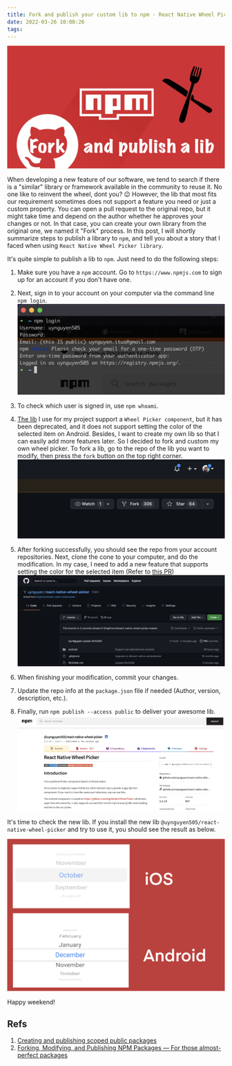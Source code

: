 ```yaml
---
title: Fork and publish your custom lib to npm - React Native Wheel Picker
date: 2022-03-26 10:00:26
tags:
---
```


![](/Post-Resources/npm/cover.png "")


When developing a new feature of our software, we tend to search if there is a "similar" library or framework available in the community to reuse it. No one like to reinvent the wheel, dont you? 😉 However, the lib that most fits our requirement sometimes does not support a feature you need or just a custom property. You can open a pull request to the original repo, but it might take time and depend on the author whether he approves your changes or not. In that case, you can create your own library from the original one, we named it "Fork" process. 
In this post, I will shortly summarize steps to publish a library to `npm`, and tell you about a story that I faced when using `React Native Wheel Picker library`.

<!-- more -->

It's quite simple to publish a lib to `npm`. Just need to do the following steps:
1. Make sure you have a `npm` account. Go to `https://www.npmjs.com` to sign up for an account if you don't have one.
2. Next, sign in to your account on your computer via the command line `npm login`.
![](/Post-Resources/npm/signin.png "")
3. To check which user is signed in, use `npm whoami`.
4. [The lib](https://www.npmjs.com/package/@gregfrench/react-native-wheel-picker) I use for my project support a `Wheel Picker component`, but it has been deprecated, and it does not support setting the color of the selected item on Android. Besides, I want to create my own lib so that I can easily add more features later. So I decided to fork and custom my own wheel picker. To fork a lib, go to the repo of the lib you want to modify, then press the `fork` button on the top right corner.
![](/Post-Resources/npm/fork.png "")

5. After forking successfully, you should see the repo from your account repositories. Next, clone the cone to your computer, and do the modification.
In my case, I need to add a new feature that supports setting the color for the selected item (Refer to [this PR](https://github.com/GregFrench/react-native-wheel-picker/pull/7/commits/b8bf478f3e4ffb7fb5be4e2f524e730678775e50))
![](/Post-Resources/npm/fork-repo.png "")

6. When finishing your modification, commit your changes.
7. Update the repo info at the `package.json` file if needed (Author, version, description, etc.).
8. Finally, run `npm publish --access public` to deliver your awesome lib.
![](/Post-Resources/npm/publish.png "")

It's time to check the new lib. If you install the new lib `@uynguyen505/react-native-wheel-picker` and try to use it, you should see the result as below.

![](/Post-Resources/npm/result.png "")

Happy weekend!

## Refs
1. [Creating and publishing scoped public packages](https://docs.npmjs.com/creating-and-publishing-scoped-public-packages)
2. [Forking, Modifying, and Publishing NPM Packages — For those almost-perfect packages](https://brandontle.com/writing/forking-modifying-and-publishing-npm-packages/)